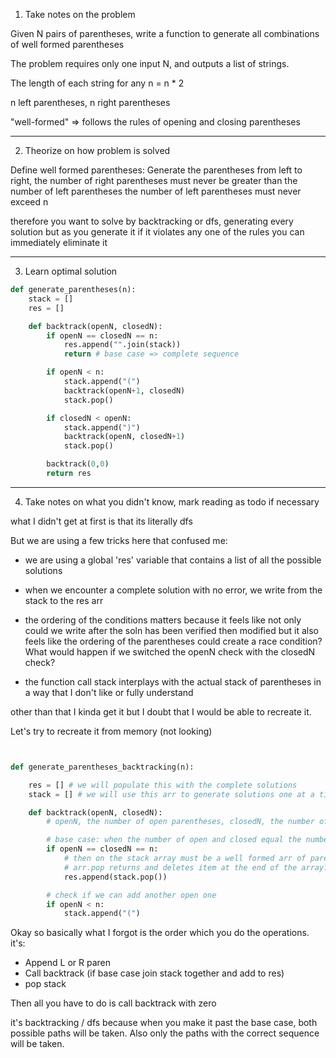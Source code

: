 1. Take notes on the problem

Given N pairs of parentheses, write a function to generate all combinations of well formed parentheses

The problem requires only one input N, and outputs a list of strings.

The length of each string for any n = n * 2

n left parentheses, n right parentheses

"well-formed" => follows the rules of opening and closing parentheses

-----

2. Theorize on how problem is solved 

Define well formed parentheses:
Generate the parentheses from left to right, the number of right parentheses must never be greater than the number of left parentheses
the number of left parentheses must never exceed n

therefore you want to solve by backtracking or dfs, generating every solution but as you generate it if it violates any one of the rules you can immediately eliminate it

-----

3. Learn optimal solution

```python
def generate_parentheses(n): 
    stack = []
    res = []

    def backtrack(openN, closedN):
        if openN == closedN == n:
            res.append("".join(stack))
            return # base case => complete sequence

        if openN < n:
            stack.append("(")
            backtrack(openN+1, closedN)
            stack.pop()

        if closedN < openN:
            stack.append(")")
            backtrack(openN, closedN+1)
            stack.pop()

        backtrack(0,0)
        return res
```

-----

4. Take notes on what you didn't know, mark reading as todo if necessary

what I didn't get at first is that its literally dfs

But we are using a few tricks here that confused me:

- we are using a global 'res' variable that contains a list of all the possible solutions

- when we encounter a complete solution with no error, we write from the stack to the res arr

- the ordering of the conditions matters because it feels like not only could we write after the soln has been verified then modified but it also feels like the ordering of the parentheses could create a race condition? What would happen if we switched the openN check with the closedN check?

- the function call stack interplays with the actual stack of parentheses in a way that I don't like or fully understand

other than that I kinda get it but I doubt that I would be able to recreate it.

Let's try to recreate it from memory (not looking)

```python


def generate_parentheses_backtracking(n):

    res = [] # we will populate this with the complete solutions
    stack = [] # we will use this arr to generate solutions one at a time

    def backtrack(openN, closedN):
        # openN, the number of open parentheses, closedN, the number of closed parentheses

        # base case: when the number of open and closed equal the number of pairs
        if openN == closedN == n:
            # then on the stack array must be a well formed arr of parens
            # arr.pop returns and deletes item at the end of the array?
            res.append(stack.pop())

        # check if we can add another open one
        if openN < n:
            stack.append("(")

```

Okay so basically what I forgot is the order which you do the operations. it's: 
- Append L or R paren
- Call backtrack
(if base case join stack together and add to res)
- pop stack

Then all you have to do is call backtrack with zero 

it's backtracking / dfs because when you make it past the base case, both possible paths will be taken. Also only the paths with the correct sequence will be taken.